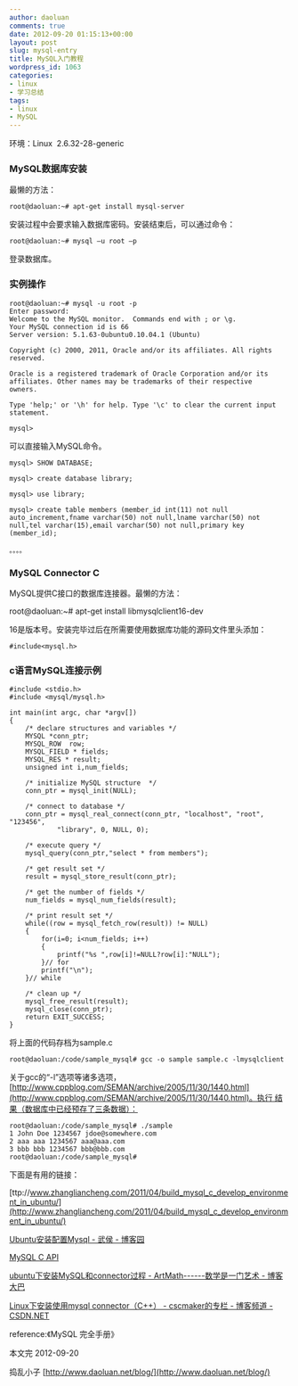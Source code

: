 ```yaml
---
author: daoluan
comments: true
date: 2012-09-20 01:15:13+00:00
layout: post
slug: mysql-entry
title: MySQL入门教程
wordpress_id: 1063
categories:
- linux
- 学习总结
tags:
- linux
- MySQL
---
```


环境：Linux  2.6.32-28-generic


### MySQL数据库安装


最懒的方法：

    
    root@daoluan:~# apt-get install mysql-server


安装过程中会要求输入数据库密码。安装结束后，可以通过命令：

    
    root@daoluan:~# mysql –u root –p


登录数据库。

<!-- more -->


### 实例操作



    
    root@daoluan:~# mysql -u root -p 
    Enter password: 
    Welcome to the MySQL monitor.  Commands end with ; or \g. 
    Your MySQL connection id is 66 
    Server version: 5.1.63-0ubuntu0.10.04.1 (Ubuntu)
    
    Copyright (c) 2000, 2011, Oracle and/or its affiliates. All rights reserved.
    
    Oracle is a registered trademark of Oracle Corporation and/or its 
    affiliates. Other names may be trademarks of their respective 
    owners.
    
    Type 'help;' or '\h' for help. Type '\c' to clear the current input statement.
    
    mysql>


可以直接输入MySQL命令。

    
    mysql> SHOW DATABASE;
    
    mysql> create database library;
    
    mysql> use library;
    
    mysql> create table members (member_id int(11) not null auto_increment,fname varchar(50) not null,lname varchar(50) not null,tel varchar(15),email varchar(50) not null,primary key (member_id);
    
    。。。。




### MySQL Connector C


MySQL提供C接口的数据库连接器。最懒的方法：

root@daoluan:~# apt-get install libmysqlclient16-dev

16是版本号。安装完毕过后在所需要使用数据库功能的源码文件里头添加：




    
    #include<mysql.h>







### c语言MySQL连接示例



    
    #include <stdio.h>
    #include <mysql/mysql.h>
    
    int main(int argc, char *argv[])
    {
    	/* declare structures and variables */
        MYSQL *conn_ptr;
    	MYSQL_ROW  row;
        MYSQL_FIELD * fields; 
    	MYSQL_RES * result;
        unsigned int i,num_fields;
    
    	/* initialize MySQL structure  */
        conn_ptr = mysql_init(NULL);
    
    	/* connect to database */
        conn_ptr = mysql_real_connect(conn_ptr, "localhost", "root", "123456",
                "library", 0, NULL, 0);
    
    	/* execute query */		
        mysql_query(conn_ptr,"select * from members");
    
    	/* get result set */
        result = mysql_store_result(conn_ptr);
    
    	/* get the number of fields */
    	num_fields = mysql_num_fields(result);
    
    	/* print result set */
        while((row = mysql_fetch_row(result)) != NULL)
        {
            for(i=0; i<num_fields; i++)
            {
                printf("%s ",row[i]!=NULL?row[i]:"NULL");
            }// for
            printf("\n");
        }// while
    
    	/* clean up */
    	mysql_free_result(result);
        mysql_close(conn_ptr);
        return EXIT_SUCCESS;
    }


将上面的代码存档为sample.c

    
    root@daoluan:/code/sample_mysql# gcc -o sample sample.c -lmysqlclient


关于gcc的“-l”选项等诸多选项，[http://www.cppblog.com/SEMAN/archive/2005/11/30/1440.html](http://www.cppblog.com/SEMAN/archive/2005/11/30/1440.html)。执行 结果（数据库中已经预存了三条数据）：

    
    root@daoluan:/code/sample_mysql# ./sample
    1 John Doe 1234567 jdoe@somewhere.com
    2 aaa aaa 1234567 aaa@aaa.com
    3 bbb bbb 1234567 bbb@bbb.com
    root@daoluan:/code/sample_mysql#


下面是有用的链接：

[ttp://www.zhangliancheng.com/2011/04/build_mysql_c_develop_environment_in_ubuntu/](http://www.zhangliancheng.com/2011/04/build_mysql_c_develop_environment_in_ubuntu/)

[Ubuntu安装配置Mysql - 武侯 - 博客园](http://www.cnblogs.com/wuhou/archive/2008/09/28/1301071.html)

[MySQL C API](http://dev.mysql.com/doc/refman/5.6/en/c.html)

[ubuntu下安装MySQL和connector过程 - ArtMath------数学是一门艺术 - 博客大巴](http://artmath.blogbus.com/logs/76621657.html)

[Linux下安装使用mysql connector（C++） - cscmaker的专栏 - 博客频道 - CSDN.NET](http://blog.csdn.net/cscmaker/article/details/7468374)

reference:《MySQL 完全手册》

本文完 2012-09-20

捣乱小子 [http://www.daoluan.net/blog/](http://www.daoluan.net/blog/)
